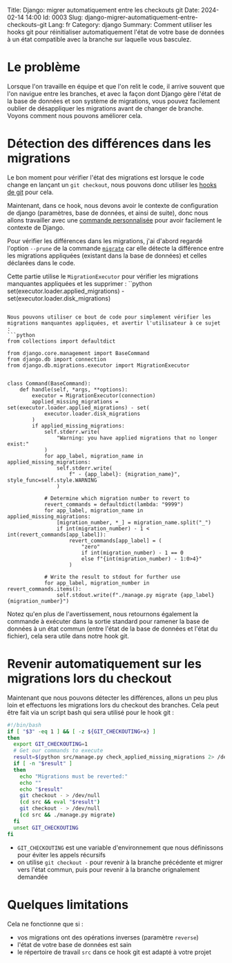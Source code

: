 Title: Django: migrer automatiquement entre les checkouts git
Date: 2024-02-14 14:00
Id: 0003
Slug: django-migrer-automatiquement-entre-checkouts-git
Lang: fr
Category: django
Summary: Comment utiliser les hooks git pour réinitialiser automatiquement l'état de votre base de données à un état compatible avec la branche sur laquelle vous basculez.

# Le problème

Lorsque l'on travaille en équipe et que l'on relit le code, il arrive souvent que l'on navigue entre les branches, 
et avec la façon dont Django gère l'état de la base de données et son système de migrations, vous pouvez facilement oublier de désappliquer les migrations avant de changer de branche. 
Voyons comment nous pouvons améliorer cela.

# Détection des différences dans les migrations

Le bon moment pour vérifier l'état des migrations est lorsque le code change en lançant un `git checkout`, nous pouvons donc utiliser les [hooks de git](https://git-scm.com/book/fr/v2/Personnalisation-de-Git-Crochets-Git) pour cela.

Maintenant, dans ce hook, nous devons avoir le contexte de configuration de django (paramètres, base de données, et ainsi de suite), donc nous allons travailler avec une [commande personnalisée](https://docs.djangoproject.com/fr/5.0/howto/custom-management-commands/) pour avoir facilement le contexte de Django.

Pour vérifier les différences dans les migrations, j'ai d'abord regardé l'option `--prune` de la commande [`migrate`](https://github.com/django/django/blob/5.0/django/core/management/commands/migrate.py#L191-240) 
car elle détecte la différence entre les migrations appliquées (existant dans la base de données) et celles déclarées dans le code.

Cette partie utilise le `MigrationExecutor` pour vérifier les migrations manquantes appliquées et les supprimer :
``python
set(executor.loader.applied_migrations) - set(executor.loader.disk_migrations)
```

Nous pouvons utiliser ce bout de code pour simplement vérifier les migrations manquantes appliquées, et avertir l'utilisateur à ce sujet :
```python
from collections import defaultdict

from django.core.management import BaseCommand
from django.db import connection
from django.db.migrations.executor import MigrationExecutor


class Command(BaseCommand):
    def handle(self, *args, **options):
        executor = MigrationExecutor(connection)
        applied_missing_migrations = set(executor.loader.applied_migrations) - set(
            executor.loader.disk_migrations
        )
        if applied_missing_migrations:
            self.stderr.write(
                "Warning: you have applied migrations that no longer exist:"
            )
            for app_label, migration_name in applied_missing_migrations:
                self.stderr.write(
                    f" - {app_label}: {migration_name}", style_func=self.style.WARNING
                )

            # Determine which migration number to revert to
            revert_commands = defaultdict(lambda: "9999")
            for app_label, migration_name in applied_missing_migrations:
                [migration_number, *_] = migration_name.split("_")
                if int(migration_number) - 1 < int(revert_commands[app_label]):
                    revert_commands[app_label] = (
                        "zero"
                        if int(migration_number) - 1 == 0
                        else f"{int(migration_number) - 1:0>4}"
                    )

            # Write the result to stdout for further use
            for app_label, migration_number in revert_commands.items():
                self.stdout.write(f"./manage.py migrate {app_label} {migration_number}")
```

Notez qu'en plus de l'avertissement, nous retournons également la commande à exécuter dans la sortie standard pour ramener la base de données à un état commun (entre l'état de la base de données et l'état du fichier), cela sera utile dans notre hook git.

# Revenir automatiquement sur les migrations lors du checkout

Maintenant que nous pouvons détecter les différences, allons un peu plus loin et effectuons les migrations lors du checkout des branches. Cela peut être fait via un script bash qui sera utilisé pour le hook git :
```bash
#!/bin/bash
if [ "$3" -eq 1 ] && [ -z ${GIT_CHECKOUTING+x} ]
then
  export GIT_CHECKOUTING=1
  # Get our commands to execute
  result=$(python src/manage.py check_applied_missing_migrations 2> /dev/null)
  if [ -n "$result" ]
  then
    echo "Migrations must be reverted:"
    echo ""
    echo "$result"
    git checkout - > /dev/null
    (cd src && eval "$result")
    git checkout - > /dev/null
    (cd src && ./manage.py migrate)
  fi
  unset GIT_CHECKOUTING
fi
```

- `GIT_CHECKOUTING` est une variable d'environnement que nous définissons pour éviter les appels récursifs
- on utilise `git checkout -` pour revenir à la branche précédente et migrer vers l'état commun, puis pour revenir à la branche orignalement demandée

# Quelques limitations

Cela ne fonctionne que si :
 - vos migrations ont des opérations inverses (paramètre `reverse`)
 - l'état de votre base de données est sain
 - le répertoire de travail `src` dans ce hook git est adapté à votre projet
